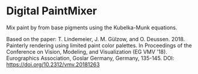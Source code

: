 # Digital PaintMixer

Mix paint by from base pigments using the Kubelka-Munk equations.

Based on the paper:
T. Lindemeier, J. M. Gülzow, and O. Deussen. 2018. Painterly rendering using limited paint color palettes. In Proceedings of the Conference on Vision, Modeling, and Visualization (EG VMV '18). Eurographics Association, Goslar Germany, Germany, 135-145. DOI: https://doi.org/10.2312/vmv.20181263
